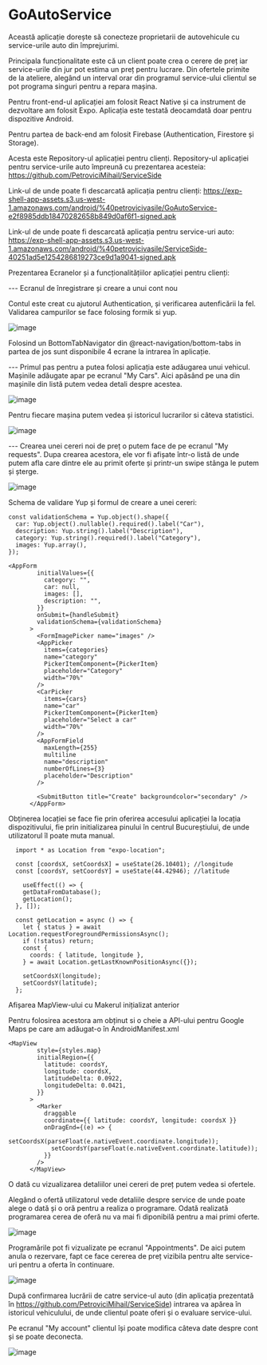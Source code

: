 # GoAutoService

Această aplicație dorește să conecteze proprietarii de autovehicule cu service-urile auto din împrejurimi.

Principala funcționalitate este că un client poate crea o cerere de preț iar service-urile din jur pot estima un preț pentru lucrare. Din ofertele primite de la ateliere, alegând un interval orar din programul service-ului clientul se pot programa singuri pentru a repara mașina.

Pentru front-end-ul aplicației am folosit React Native și ca instrument de dezvoltare am folosit Expo. Aplicația este testată deocamdată doar pentru dispozitive Android.

Pentru partea de back-end am folosit Firebase (Authentication, Firestore și Storage).

Acesta este Repository-ul aplicației pentru clienți. 
Repository-ul aplicației pentru service-urile auto împreună cu prezentarea acesteia: https://github.com/PetroviciMihail/ServiceSide

Link-ul de unde poate fi descarcată aplicația pentru clienți: https://exp-shell-app-assets.s3.us-west-1.amazonaws.com/android/%40petrovicivasile/GoAutoService-e2f8985ddb18470282658b849d0af6f1-signed.apk

Link-ul de unde poate fi descarcată aplicația pentru service-uri auto: https://exp-shell-app-assets.s3.us-west-1.amazonaws.com/android/%40petrovicivasile/ServiceSide-40251ad5e1254286819273ce9d1a9041-signed.apk

Prezentarea Ecranelor și a funcționalitățiilor aplicației pentru clienți:

--- Ecranul de înregistrare și creare a unui cont nou

Contul este creat cu ajutorul Authentication, și verificarea autenficării la fel. Validarea campurilor se face folosing formik si yup.

![image](https://user-images.githubusercontent.com/61497362/190011546-5248c95b-9851-46d0-9faa-17deb99ec6c7.png)

Folosind un BottomTabNavigator din @react-navigation/bottom-tabs in partea de jos sunt disponibile 4 ecrane la intrarea în aplicație.

--- Primul pas pentru a putea folosi aplicația este adăugarea unui vehicul.
Mașinile adăugate apar pe ecranul "My Cars". Aici apăsând pe una din mașinile din listă putem vedea detali despre acestea.

![image](https://user-images.githubusercontent.com/61497362/190013548-f0e110d9-943e-45b2-bb72-e6ef95d95224.png)

Pentru fiecare mașina putem vedea și istoricul lucrarilor si câteva statistici.

![image](https://user-images.githubusercontent.com/61497362/190094717-fcdcf5d0-7144-43ed-bf0f-7ed247d8ebcd.png)


--- Crearea unei cereri noi de preț o putem face de pe ecranul "My requests". Dupa crearea acestora, ele vor fi afișate într-o listă de unde putem afla care dintre ele au primit oferte și printr-un swipe stânga le putem și șterge.

![image](https://user-images.githubusercontent.com/61497362/190015494-d0e0bdf5-d3dc-49c4-8bb5-e19b0612cc38.png)

Schema de validare Yup și formul de creare a unei cereri:

```
const validationSchema = Yup.object().shape({
  car: Yup.object().nullable().required().label("Car"),
  description: Yup.string().label("Description"),
  category: Yup.string().required().label("Category"),
  images: Yup.array(),
});

<AppForm
        initialValues={{
          category: "",
          car: null,
          images: [],
          description: "",
        }}
        onSubmit={handleSubmit}
        validationSchema={validationSchema}
      >
        <FormImagePicker name="images" />
        <AppPicker
          items={categories}
          name="category"
          PickerItemComponent={PickerItem}
          placeholder="Category"
          width="70%"
        />
        <CarPicker
          items={cars}
          name="car"
          PickerItemComponent={PickerItem}
          placeholder="Select a car"
          width="70%"
        />
        <AppFormField
          maxLength={255}
          multiline
          name="description"
          numberOfLines={3}
          placeholder="Description"
        />

        <SubmitButton title="Create" backgroundcolor="secondary" />
      </AppForm>
 ```

Obținerea locației se face fie prin oferirea accesului aplicației la locația dispozitivului, fie prin initializarea pinului în centrul Bucureștiului, de unde utilizatorul îl poate muta manual.
```
  import * as Location from "expo-location";

  const [coordsX, setCoordsX] = useState(26.10401); //longitude
  const [coordsY, setCoordsY] = useState(44.42946); //latitude
  
    useEffect(() => {
    getDataFromDatabase();
    getLocation();
  }, []);
  
  const getLocation = async () => {
    let { status } = await Location.requestForegroundPermissionsAsync();
    if (!status) return;
    const {
      coords: { latitude, longitude },
    } = await Location.getLastKnownPositionAsync({});

    setCoordsX(longitude);
    setCoordsY(latitude);
  };
```

Afișarea MapView-ului cu Makerul inițializat anterior

Pentru folosirea acestora am obținut si o cheie a API-ului pentru Google Maps pe care am adăugat-o în AndroidManifest.xml 
```
<MapView
        style={styles.map}
        initialRegion={{
          latitude: coordsY,
          longitude: coordsX,
          latitudeDelta: 0.0922,
          longitudeDelta: 0.0421,
        }}
      >
        <Marker
          draggable
          coordinate={{ latitude: coordsY, longitude: coordsX }}
          onDragEnd={(e) => {
            setCoordsX(parseFloat(e.nativeEvent.coordinate.longitude));
            setCoordsY(parseFloat(e.nativeEvent.coordinate.latitude));
          }}
        />
      </MapView>
```

O dată cu vizualizarea detaliilor unei cereri de preț putem vedea si ofertele.

Alegând o ofertă utilizatorul vede detaliile despre service de unde poate alege o dată și o oră pentru a realiza o programare. Odată realizată programarea cerea de oferă nu va mai fi diponibilă pentru a mai primi oferte.

![image](https://user-images.githubusercontent.com/61497362/190016111-b6db2fd2-ea4c-4927-8123-4ed5b0d00863.png)

Programările pot fi vizualizate pe ecranul "Appointments". De aici putem anula o rezervare, fapt ce face cererea de preț vizibila pentru alte service-uri pentru a oferta în continuare.

![image](https://user-images.githubusercontent.com/61497362/190016532-f011d2b4-6105-433a-9e5d-1fa0845673f8.png)

După confirmarea lucrării de catre service-ul auto (din aplicația prezentată în https://github.com/PetroviciMihail/ServiceSide) intrarea va apărea în istoricul vehiculului, de unde clientul poate oferi și o evaluare service-ului.

Pe ecranul "My account" clientul își poate modifica câteva date despre cont și se poate deconecta.

![image](https://user-images.githubusercontent.com/61497362/190021601-3c9871ad-9269-42ee-91a1-09215b05f69b.png)

